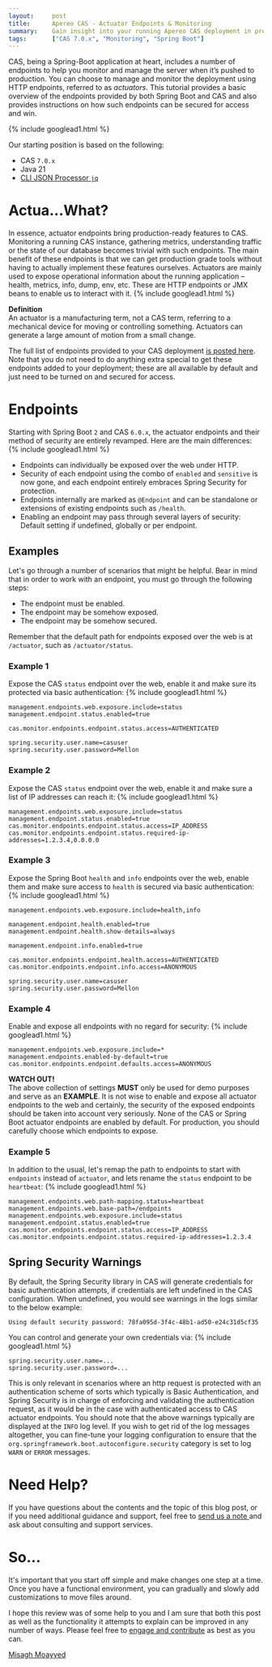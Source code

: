 ```yaml
---
layout:     post
title:      Apereo CAS - Actuator Endpoints & Monitoring
summary:    Gain insight into your running Apereo CAS deployment in production. Learn how to monitor and manage the server by using HTTP endpoints and gather metrics to diagnose issues and improve performance.
tags:       ["CAS 7.0.x", "Monitoring", "Spring Boot"]
---
```


CAS, being a Spring-Boot application at heart, includes a number of endpoints to help you monitor and manage the server when it’s pushed to production. You can choose to manage and monitor the deployment using HTTP endpoints, referred to as *actuators*. This tutorial provides a basic overview of the endpoints provided by both Spring Boot and CAS and also provides instructions on how such endpoints can be secured for access and win.

{% include googlead1.html  %}

Our starting position is based on the following:

- CAS `7.0.x`
- Java 21
- [CLI JSON Processor `jq`](https://stedolan.github.io/jq/)

# Actua...What?

In essence, actuator endpoints bring production-ready features to CAS. Monitoring a running CAS instance, gathering metrics, understanding traffic or the state of our database becomes trivial with such endpoints. The main benefit of these endpoints is that we can get production grade tools without having to actually implement these features ourselves. Actuators are mainly used to expose operational information about the running application – health, metrics, info, dump, env, etc. These are HTTP endpoints or JMX beans to enable us to interact with it.
{% include googlead1.html  %}
<div class="alert alert-info">
<strong>Definition</strong><br/>An actuator is a manufacturing term, not a CAS term, referring to a mechanical device for moving or controlling something. Actuators can generate a large amount of motion from a small change.</div>

The full list of endpoints provided to your CAS deployment [is posted here](https://apereo.github.io/cas/7.0.x/monitoring/Monitoring-Statistics.html). Note that you do not need to do anything extra special to get these endpoints added to your deployment; these are all available by default and just need to be turned on and secured for access.

# Endpoints

Starting with Spring Boot `2` and CAS `6.0.x`, the actuator endpoints and their method of security are entirely revamped. Here are the main differences:
{% include googlead1.html  %}
- Endpoints can individually be exposed over the web under HTTP.
- Security of each endpoint using the combo of `enabled` and `sensitive` is now gone, and each endpoint entirely embraces Spring Security for protection.
- Endpoints internally are marked as `@Endpoint` and can be standalone or extensions of existing endpoints such as `/health`.
- Enabling an endpoint may pass through several layers of security: Default setting if undefined, globally or per endpoint.

## Examples

Let's go through a number of scenarios that might be helpful. Bear in mind that in order to work with an endpoint, you must go through the following steps:

- The endpoint must be enabled.
- The endpoint may be somehow exposed.
- The endpoint may be somehow secured.

Remember that the default path for endpoints exposed over the web is at `/actuator`, such as `/actuator/status`.

### Example 1

Expose the CAS `status` endpoint over the web, enable it and make sure its protected via basic authentication:
{% include googlead1.html  %}
```properties
management.endpoints.web.exposure.include=status
management.endpoint.status.enabled=true

cas.monitor.endpoints.endpoint.status.access=AUTHENTICATED

spring.security.user.name=casuser
spring.security.user.password=Mellon
```

### Example 2

Expose the CAS `status` endpoint over the web, enable it and make sure a list of IP addresses can reach it:
{% include googlead1.html  %}
```properties
management.endpoints.web.exposure.include=status
management.endpoint.status.enabled=true
cas.monitor.endpoints.endpoint.status.access=IP_ADDRESS
cas.monitor.endpoints.endpoint.status.required-ip-addresses=1.2.3.4,0.0.0.0
```

### Example 3

Expose the Spring Boot `health` and `info` endpoints over the web, enable them and make sure access to `health` is secured via basic authentication:
{% include googlead1.html  %}
```properties
management.endpoints.web.exposure.include=health,info

management.endpoint.health.enabled=true
management.endpoint.health.show-details=always

management.endpoint.info.enabled=true

cas.monitor.endpoints.endpoint.health.access=AUTHENTICATED
cas.monitor.endpoints.endpoint.info.access=ANONYMOUS

spring.security.user.name=casuser
spring.security.user.password=Mellon
```

### Example 4

Enable and expose all endpoints with no regard for security:
{% include googlead1.html  %}
```properties
management.endpoints.web.exposure.include=*
management.endpoints.enabled-by-default=true
cas.monitor.endpoints.endpoint.defaults.access=ANONYMOUS
```

<div class="alert alert-warning">
  <strong>WATCH OUT!</strong><br/>The above collection of settings <strong>MUST</strong> only be used for demo purposes and serve as an <strong>EXAMPLE</strong>. It is not wise to enable and expose all actuator endpoints to the web and certainly, the security of the exposed endpoints should be taken into account very seriously. None of the CAS or Spring Boot actuator endpoints are enabled by default. For production, you should carefully choose which endpoints to expose.
</div>

### Example 5

In addition to the usual, let's remap the path to endpoints to start with `endpoints` instead
of `actuator`, and lets rename the `status` endpoint to be `heartbeat`:
{% include googlead1.html  %}
```properties
management.endpoints.web.path-mapping.status=heartbeat
management.endpoints.web.base-path=/endpoints
management.endpoints.web.exposure.include=status
management.endpoint.status.enabled=true
cas.monitor.endpoints.endpoint.status.access=IP_ADDRESS
cas.monitor.endpoints.endpoint.status.required-ip-addresses=1.2.3.4
```

## Spring Security Warnings

By default, the Spring Security library in CAS will generate credentials for basic authentication attempts, if credentials are left undefined in the CAS configuration. When undefined, you would see warnings in the logs similar to the below example:

```
Using default security password: 78fa095d-3f4c-48b1-ad50-e24c31d5cf35
```

You can control and generate your own credentials via:
{% include googlead1.html  %}
```properties
spring.security.user.name=...
spring.security.user.password=...
```

This is only relevant in scenarios where an http request is protected with an authentication scheme of sorts which typically is Basic Authentication, and Spring Security is in charge of enforcing and validating the authentication request, as it would be in the case with authenticated access to CAS actuator endpoints. You should note that the above warnings typically are displayed at the `INFO` log level. If you wish to get rid of the log messages altogether, you can fine-tune your logging configuration to ensure that the `org.springframework.boot.autoconfigure.security` category is set to log `WARN` or `ERROR` messages.

# Need Help?

If you have questions about the contents and the topic of this blog post, or if you need additional guidance and support, feel free to [send us a note ](/#contact-section-header) and ask about consulting and support services.

# So...

It's important that you start off simple and make changes one step at a time. Once you have a functional environment, you can gradually and slowly add customizations to move files around.

I hope this review was of some help to you and I am sure that both this post as well as the functionality it attempts to explain can be improved in any number of ways. Please feel free to [engage and contribute](https://apereo.github.io/cas/developer/Contributor-Guidelines.html) as best as you can.

[Misagh Moayyed](https://fawnoos.com)

